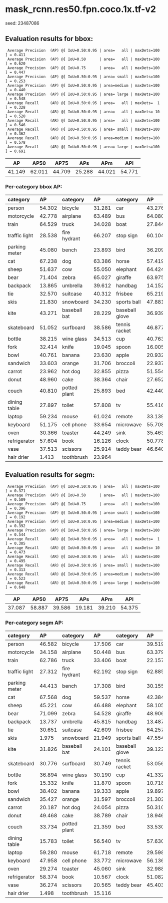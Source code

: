 # mask_rcnn.res50.fpn.coco.1x.tf-v2  

seed: 23487086

## Evaluation results for bbox:  

```  
 Average Precision  (AP) @[ IoU=0.50:0.95 | area=   all | maxDets=100 ] = 0.411
 Average Precision  (AP) @[ IoU=0.50      | area=   all | maxDets=100 ] = 0.620
 Average Precision  (AP) @[ IoU=0.75      | area=   all | maxDets=100 ] = 0.447
 Average Precision  (AP) @[ IoU=0.50:0.95 | area= small | maxDets=100 ] = 0.253
 Average Precision  (AP) @[ IoU=0.50:0.95 | area=medium | maxDets=100 ] = 0.440
 Average Precision  (AP) @[ IoU=0.50:0.95 | area= large | maxDets=100 ] = 0.548
 Average Recall     (AR) @[ IoU=0.50:0.95 | area=   all | maxDets=  1 ] = 0.328
 Average Recall     (AR) @[ IoU=0.50:0.95 | area=   all | maxDets= 10 ] = 0.520
 Average Recall     (AR) @[ IoU=0.50:0.95 | area=   all | maxDets=100 ] = 0.546
 Average Recall     (AR) @[ IoU=0.50:0.95 | area= small | maxDets=100 ] = 0.362
 Average Recall     (AR) @[ IoU=0.50:0.95 | area=medium | maxDets=100 ] = 0.578
 Average Recall     (AR) @[ IoU=0.50:0.95 | area= large | maxDets=100 ] = 0.691
```  
|   AP   |  AP50  |  AP75  |  APs   |  APm   |  APl   |  
|:------:|:------:|:------:|:------:|:------:|:------:|  
| 41.149 | 62.011 | 44.709 | 25.288 | 44.021 | 54.771 |

### Per-category bbox AP:  

| category      | AP     | category     | AP     | category       | AP     |  
|:--------------|:-------|:-------------|:-------|:---------------|:-------|  
| person        | 54.302 | bicycle      | 31.281 | car            | 43.276 |  
| motorcycle    | 42.778 | airplane     | 63.489 | bus            | 64.080 |  
| train         | 64.529 | truck        | 34.028 | boat           | 27.844 |  
| traffic light | 28.538 | fire hydrant | 66.207 | stop sign      | 60.104 |  
| parking meter | 45.080 | bench        | 23.893 | bird           | 36.209 |  
| cat           | 67.238 | dog          | 63.386 | horse          | 57.419 |  
| sheep         | 51.637 | cow          | 55.050 | elephant       | 64.424 |  
| bear          | 71.404 | zebra        | 65.027 | giraffe        | 63.975 |  
| backpack      | 13.865 | umbrella     | 39.612 | handbag        | 14.152 |  
| tie           | 32.570 | suitcase     | 40.312 | frisbee        | 65.219 |  
| skis          | 21.830 | snowboard    | 34.230 | sports ball    | 47.881 |  
| kite          | 43.271 | baseball bat | 28.229 | baseball glove | 36.939 |  
| skateboard    | 51.052 | surfboard    | 38.586 | tennis racket  | 46.877 |  
| bottle        | 38.215 | wine glass   | 34.513 | cup            | 40.763 |  
| fork          | 32.414 | knife        | 19.045 | spoon          | 16.005 |  
| bowl          | 40.761 | banana       | 23.630 | apple          | 20.932 |  
| sandwich      | 33.603 | orange       | 31.706 | broccoli       | 22.937 |  
| carrot        | 23.962 | hot dog      | 32.855 | pizza          | 51.554 |  
| donut         | 48.960 | cake         | 38.364 | chair          | 27.652 |  
| couch         | 40.810 | potted plant | 25.893 | bed            | 42.440 |  
| dining table  | 27.897 | toilet       | 57.808 | tv             | 55.416 |  
| laptop        | 59.234 | mouse        | 61.024 | remote         | 33.139 |  
| keyboard      | 51.175 | cell phone   | 33.654 | microwave      | 55.708 |  
| oven          | 30.366 | toaster      | 44.249 | sink           | 35.463 |  
| refrigerator  | 57.604 | book         | 16.126 | clock          | 50.778 |  
| vase          | 37.513 | scissors     | 25.914 | teddy bear     | 46.640 |  
| hair drier    | 1.413  | toothbrush   | 23.964 |                |        |


## Evaluation results for segm:  

```  
 Average Precision  (AP) @[ IoU=0.50:0.95 | area=   all | maxDets=100 ] = 0.371
 Average Precision  (AP) @[ IoU=0.50      | area=   all | maxDets=100 ] = 0.589
 Average Precision  (AP) @[ IoU=0.75      | area=   all | maxDets=100 ] = 0.396
 Average Precision  (AP) @[ IoU=0.50:0.95 | area= small | maxDets=100 ] = 0.192
 Average Precision  (AP) @[ IoU=0.50:0.95 | area=medium | maxDets=100 ] = 0.392
 Average Precision  (AP) @[ IoU=0.50:0.95 | area= large | maxDets=100 ] = 0.544
 Average Recall     (AR) @[ IoU=0.50:0.95 | area=   all | maxDets=  1 ] = 0.305
 Average Recall     (AR) @[ IoU=0.50:0.95 | area=   all | maxDets= 10 ] = 0.473
 Average Recall     (AR) @[ IoU=0.50:0.95 | area=   all | maxDets=100 ] = 0.495
 Average Recall     (AR) @[ IoU=0.50:0.95 | area= small | maxDets=100 ] = 0.313
 Average Recall     (AR) @[ IoU=0.50:0.95 | area=medium | maxDets=100 ] = 0.523
 Average Recall     (AR) @[ IoU=0.50:0.95 | area= large | maxDets=100 ] = 0.648
```  
|   AP   |  AP50  |  AP75  |  APs   |  APm   |  APl   |  
|:------:|:------:|:------:|:------:|:------:|:------:|  
| 37.087 | 58.887 | 39.586 | 19.181 | 39.210 | 54.375 |

### Per-category segm AP:  

| category      | AP     | category     | AP     | category       | AP     |  
|:--------------|:-------|:-------------|:-------|:---------------|:-------|  
| person        | 46.582 | bicycle      | 17.506 | car            | 39.519 |  
| motorcycle    | 34.158 | airplane     | 50.448 | bus            | 63.379 |  
| train         | 62.786 | truck        | 33.406 | boat           | 22.157 |  
| traffic light | 27.312 | fire hydrant | 62.192 | stop sign      | 62.885 |  
| parking meter | 44.413 | bench        | 17.308 | bird           | 30.155 |  
| cat           | 67.568 | dog          | 59.537 | horse          | 42.384 |  
| sheep         | 45.221 | cow          | 46.488 | elephant       | 58.105 |  
| bear          | 71.099 | zebra        | 54.528 | giraffe        | 48.906 |  
| backpack      | 13.737 | umbrella     | 45.815 | handbag        | 13.487 |  
| tie           | 30.651 | suitcase     | 42.609 | frisbee        | 64.257 |  
| skis          | 1.975  | snowboard    | 21.949 | sports ball    | 47.554 |  
| kite          | 31.826 | baseball bat | 24.101 | baseball glove | 39.122 |  
| skateboard    | 30.776 | surfboard    | 30.749 | tennis racket  | 53.056 |  
| bottle        | 36.894 | wine glass   | 30.190 | cup            | 41.332 |  
| fork          | 15.332 | knife        | 11.870 | spoon          | 10.718 |  
| bowl          | 38.402 | banana       | 19.333 | apple          | 19.897 |  
| sandwich      | 35.427 | orange       | 31.597 | broccoli       | 21.302 |  
| carrot        | 20.187 | hot dog      | 24.054 | pizza          | 50.310 |  
| donut         | 49.468 | cake         | 38.789 | chair          | 18.946 |  
| couch         | 33.734 | potted plant | 21.359 | bed            | 33.530 |  
| dining table  | 15.783 | toilet       | 56.540 | tv             | 57.630 |  
| laptop        | 59.280 | mouse        | 61.718 | remote         | 29.598 |  
| keyboard      | 47.958 | cell phone   | 33.772 | microwave      | 56.136 |  
| oven          | 29.274 | toaster      | 45.060 | sink           | 32.988 |  
| refrigerator  | 58.374 | book         | 10.567 | clock          | 51.082 |  
| vase          | 36.274 | scissors     | 20.565 | teddy bear     | 45.403 |  
| hair drier    | 1.498  | toothbrush   | 15.116 |                |        |
